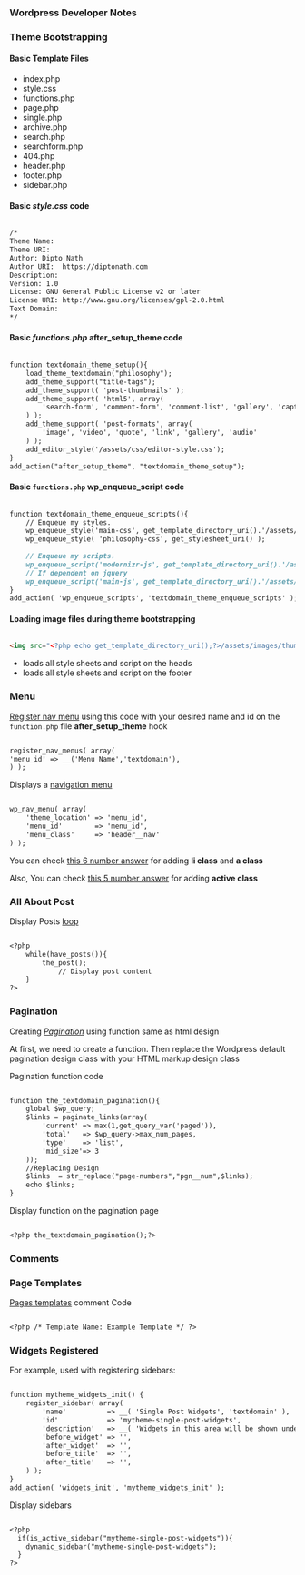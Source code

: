 ### Wordpress Developer Notes

### Theme Bootstrapping

#### Basic Template Files

- index.php
- style.css
- functions.php
- page.php
- single.php
- archive.php
- search.php
- searchform.php
- 404.php
- header.php
- footer.php
- sidebar.php

#### Basic *style.css* code

```markdown

/*
Theme Name: 
Theme URI: 
Author: Dipto Nath
Author URI:  https://diptonath.com
Description: 
Version: 1.0
License: GNU General Public License v2 or later
License URI: http://www.gnu.org/licenses/gpl-2.0.html
Text Domain: 
*/

```

#### Basic *functions.php* after_setup_theme code

```markdown

function textdomain_theme_setup(){
    load_theme_textdomain("philosophy");
    add_theme_support("title-tags");
    add_theme_support( 'post-thumbnails' );
    add_theme_support( 'html5', array(
        'search-form', 'comment-form', 'comment-list', 'gallery', 'caption'
    ) );
    add_theme_support( 'post-formats', array(
        'image', 'video', 'quote', 'link', 'gallery', 'audio'
    ) );
    add_editor_style('/assets/css/editor-style.css');
}
add_action("after_setup_theme", "textdomain_theme_setup");

```

#### Basic `functions.php` wp_enqueue_script code

```markdown

function textdomain_theme_enqueue_scripts(){
    // Enqueue my styles.
    wp_enqueue_style('main-css', get_template_directory_uri().'/assets/css/main.css',null,'1.0');
    wp_enqueue_style( 'philosophy-css', get_stylesheet_uri() );
     
    // Enqueue my scripts.
    wp_enqueue_script('modernizr-js', get_template_directory_uri().'/assets/js/modernizr.js',null,'1.0'); 
    // If dependent on jquery
    wp_enqueue_script('main-js', get_template_directory_uri().'/assets/js/main.js',array("jquery"),'1.0',true);  
}
add_action( 'wp_enqueue_scripts', 'textdomain_theme_enqueue_scripts' );

```

#### Loading image files during theme bootstrapping

```markdown

<img src="<?php echo get_template_directory_uri();?>/assets/images/thumbs/masonry/gallery/gallery-1-400.jpg" alt="">

```

- ***<?php wp_head(); ?>*** loads all style sheets and script on the heads
- ***<?php wp_footer(); ?>*** loads all style sheets and script on the footer


### Menu

[Register nav menu](https://developer.wordpress.org/reference/functions/register_nav_menus/) using this code with your desired name and id on the `function.php` file **after_setup_theme** hook

```markdown

register_nav_menus( array(
'menu_id' => __('Menu Name','textdomain'),
) );

```

Displays a [navigation menu](https://developer.wordpress.org/reference/functions/wp_nav_menu/)

```markdown

wp_nav_menu( array(
    'theme_location' => 'menu_id',
    'menu_id'        => 'menu_id',
    'menu_class'     => 'header__nav'
) );

```

You can check [this 6 number answer](https://stackoverflow.com/questions/26180688/how-to-add-class-to-link-in-wp-nav-menu) for adding **li class** and **a class**

Also, You can check [this 5 number answer](https://stackoverflow.com/questions/26180688/how-to-add-class-to-link-in-wp-nav-menu) for adding **active class**

### All About Post  

Display Posts [loop](https://developer.wordpress.org/themes/basics/the-loop/)

```markdown

<?php
    while(have_posts()){
        the_post();
            // Display post content
    }
?>

```

### Pagination

Creating [*Pagination*](https://developer.wordpress.org/themes/functionality/pagination/) using function same as html design

At first, we need to create a function. Then replace the Wordpress default pagination design class with your HTML markup design class

Pagination function code

```markdown

function the_textdomain_pagination(){
    global $wp_query;
    $links = paginate_links(array(
        'current' => max(1,get_query_var('paged')),
        'total'   => $wp_query->max_num_pages,
        'type'    => 'list',
        'mid_size'=> 3
    ));
    //Replacing Design
    $links  = str_replace("page-numbers","pgn__num",$links);
    echo $links;
}

```

Display function on the pagination page

```markdown

<?php the_textdomain_pagination();?>

```

### Comments

### Page Templates

[Pages templates](https://developer.wordpress.org/themes/template-files-section/page-template-files/) comment Code

```markdown

<?php /* Template Name: Example Template */ ?>

```

### Widgets Registered

For example, used with registering sidebars:

```markdown

function mytheme_widgets_init() {
    register_sidebar( array(
        'name'          => __( 'Single Post Widgets', 'textdomain' ),
        'id'            => 'mytheme-single-post-widgets',
        'description'   => __( 'Widgets in this area will be shown under your single posts, before comments.', 'textdomain' ),
        'before_widget' => '',
        'after_widget'  => '',
        'before_title'  => '',
        'after_title'   => '',
    ) );
}
add_action( 'widgets_init', 'mytheme_widgets_init' );

```

Display sidebars

```markdown

<?php
  if(is_active_sidebar("mytheme-single-post-widgets")){
    dynamic_sidebar("mytheme-single-post-widgets");
  }
?>

```
